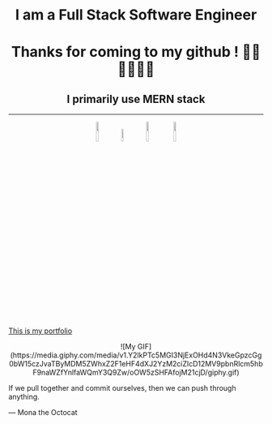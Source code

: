 <h1 align="center">I am a Full Stack Software Engineer</h1>
<h1 align="center">Thanks for coming to my github ! 🍺🍺🍺🍺🍺🍺</h1>
<h2 align="center">I primarily use MERN stack</h2>

----------------------------------------------------------------------------------------------------------------------------------------------------------------------
<div align = "center" >
<img src="https://clipground.com/images/mongodb-png-logo-7.png" width= 10%> 
<img src="https://cdn.icon-icons.com/icons2/2699/PNG/512/expressjs_logo_icon_169185.png" width=8%>
<img src="https://tse2-mm.cn.bing.net/th/id/OIP-C.JCGGgssMIuUrZFU3I6jv0AHaHC?rs=1&pid=ImgDetMain" width=10%>
<img src="https://www.mindrops.com/images/nodejs-image.png" width=10%>
</div> 

[This is my portfolio](https://vincinchristmas.github.io/VincinChristmasPortfolio/)

<div align="center">
![My GIF](https://media.giphy.com/media/v1.Y2lkPTc5MGI3NjExOHd4N3VkeGpzcGg0bW15czJvaTByMDM5ZWhxZ2F1eHF4dXJ2YzM2ciZlcD12MV9pbnRlcm5hbF9naWZfYnlfaWQmY3Q9Zw/oOW5zSHFAfojM21cjD/giphy.gif)


</div>



If we pull together and commit ourselves, then we can push through anything.

— Mona the Octocat





